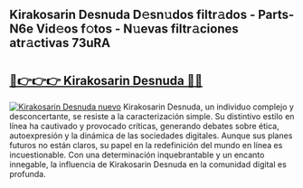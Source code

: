 ## Kirakosarin Desnuda D𝚎sn𝚞dos filtr𝚊dos - Parts-N6e Vid𝚎os f𝚘tos - N𝚞evas filtr𝚊ciones atr𝚊ctivas 73uRA

# <h2><a href="http://mb2i6h.tromn.icu/?c=Kirakosarin+Desnuda">🔗👉👉👉 Kirakosarin Desnuda 🔗🔗</a></h2>

[![Kirakosarin Desnuda nuevo](https://i.imgur.com/pEAQMta.gif)](http://mb2i6h.tromn.icu/?c=Kirakosarin+Desnuda)
Kirakosarin Desnuda, un individuo complejo y desconcertante, se resiste a la caracterización simple. Su distintivo estilo en línea ha cautivado y provocado críticas, generando debates sobre ética, autoexpresión y la dinámica de las sociedades digitales. Aunque sus planes futuros no están claros, su papel en la redefinición del mundo en línea es incuestionable. Con una determinación inquebrantable y un encanto innegable, la influencia de Kirakosarin Desnuda en la comunidad digital es profunda.
